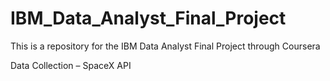 # IBM_Data_Analyst_Final_Project
This is a repository for the IBM Data Analyst Final Project through Coursera

Data Collection – SpaceX API

